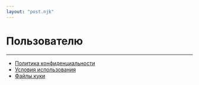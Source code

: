 ```yaml
---
layout: "post.njk"
---
```


# Пользователю

---

- [Политика конфиденциальности](privacypolicy)
- [Условия использования](termsofuse)
- [Файлы куки](cookie)
